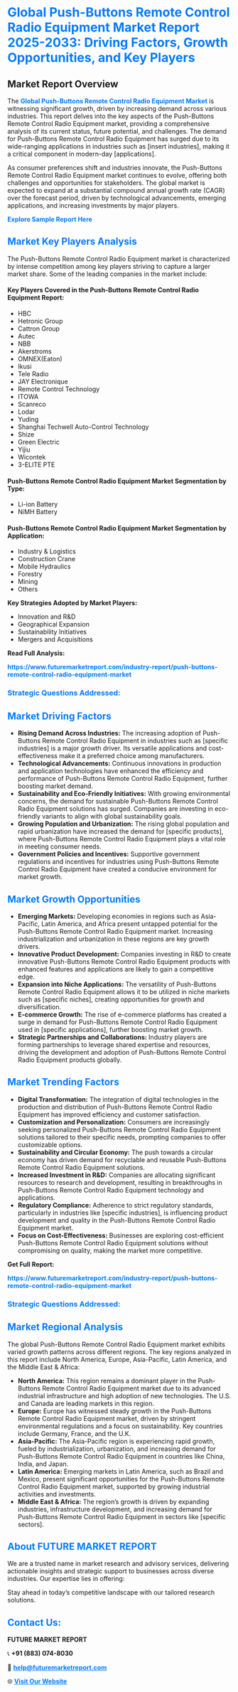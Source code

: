 <h1 style="color: #007BFF;">Global Push-Buttons Remote Control Radio Equipment Market Report 2025-2033: Driving Factors, Growth Opportunities, and Key Players</h1>

<section id="overview">
<h2>Market Report Overview</h2>
<p>The <a href="https://www.futuremarketreport.com/industry-report/push-buttons-remote-control-radio-equipment-market" style="color: #007BFF; text-decoration: none;"><strong>Global Push-Buttons Remote Control Radio Equipment Market</strong></a> is witnessing significant growth, driven by increasing demand across various industries. This report delves into the key aspects of the Push-Buttons Remote Control Radio Equipment market, providing a comprehensive analysis of its current status, future potential, and challenges. The demand for Push-Buttons Remote Control Radio Equipment has surged due to its wide-ranging applications in industries such as [insert industries], making it a critical component in modern-day [applications].</p>
<p>As consumer preferences shift and industries innovate, the Push-Buttons Remote Control Radio Equipment market continues to evolve, offering both challenges and opportunities for stakeholders. The global market is expected to expand at a substantial compound annual growth rate (CAGR) over the forecast period, driven by technological advancements, emerging applications, and increasing investments by major players.</p>
</section>

<section id="overview">
<p><a href="https://www.futuremarketreport.com/request-sample/reportId=40594" style="color: #007BFF; text-decoration: none;"><strong>Explore Sample Report Here</strong></a></p>
</section>

<section id="key-players">
<h2 style="color: #007BFF;">Market Key Players Analysis</h2>
<p>The Push-Buttons Remote Control Radio Equipment market is characterized by intense competition among key players striving to capture a larger market share. Some of the leading companies in the market include:</p>
<h4>Key Players Covered in the Push-Buttons Remote Control Radio Equipment Report:</h4>
<ul><li>HBC</li><li>Hetronic Group</li><li>Cattron Group</li><li>Autec</li><li>NBB</li><li>Akerstroms</li><li>OMNEX(Eaton)</li><li>Ikusi</li><li>Tele Radio</li><li>JAY Electronique</li><li>Remote Control Technology</li><li>ITOWA</li><li>Scanreco</li><li>Lodar</li><li>Yuding</li><li>Shanghai Techwell Auto-Control Technology</li><li>Shize</li><li>Green Electric</li><li>Yijiu</li><li>Wicontek</li><li>3-ELITE PTE</li></ul>
<h4>Push-Buttons Remote Control Radio Equipment Market Segmentation by Type:</h4>
<ul><li>Li-ion Battery</li><li>NiMH Battery</li></ul>

<h4>Push-Buttons Remote Control Radio Equipment Market Segmentation by Application:</h4>
<ul><li>Industry &amp; Logistics</li><li>Construction Crane</li><li>Mobile Hydraulics</li><li>Forestry</li><li>Mining</li><li>Others</li></ul>
<p><strong>Key Strategies Adopted by Market Players:</strong></p>
<ul>
<li>Innovation and R&D</li>
<li>Geographical Expansion</li>
<li>Sustainability Initiatives</li>
<li>Mergers and Acquisitions</li>
</ul>
</section>

<section>
<p><strong>Read Full Analysis: </strong></p><a href="https://www.futuremarketreport.com/industry-report/push-buttons-remote-control-radio-equipment-market" style="color: #007BFF; text-decoration: none;"><strong>https://www.futuremarketreport.com/industry-report/push-buttons-remote-control-radio-equipment-market</strong></a>
<h3 style="color: #007BFF;">Strategic Questions Addressed:</h3>
</section>

<section id="driving-factors">
<h2 style="color: #007BFF;">Market Driving Factors</h2>
<ul>
<li><strong>Rising Demand Across Industries:</strong> The increasing adoption of Push-Buttons Remote Control Radio Equipment in industries such as [specific industries] is a major growth driver. Its versatile applications and cost-effectiveness make it a preferred choice among manufacturers.</li>
<li><strong>Technological Advancements:</strong> Continuous innovations in production and application technologies have enhanced the efficiency and performance of Push-Buttons Remote Control Radio Equipment, further boosting market demand.</li>
<li><strong>Sustainability and Eco-Friendly Initiatives:</strong> With growing environmental concerns, the demand for sustainable Push-Buttons Remote Control Radio Equipment solutions has surged. Companies are investing in eco-friendly variants to align with global sustainability goals.</li>
<li><strong>Growing Population and Urbanization:</strong> The rising global population and rapid urbanization have increased the demand for [specific products], where Push-Buttons Remote Control Radio Equipment plays a vital role in meeting consumer needs.</li>
<li><strong>Government Policies and Incentives:</strong> Supportive government regulations and incentives for industries using Push-Buttons Remote Control Radio Equipment have created a conducive environment for market growth.</li>
</ul>
</section>

<section id="growth-opportunities">
<h2 style="color: #007BFF;">Market Growth Opportunities</h2>
<ul>
<li><strong>Emerging Markets:</strong> Developing economies in regions such as Asia-Pacific, Latin America, and Africa present untapped potential for the Push-Buttons Remote Control Radio Equipment market. Increasing industrialization and urbanization in these regions are key growth drivers.</li>
<li><strong>Innovative Product Development:</strong> Companies investing in R&D to create innovative Push-Buttons Remote Control Radio Equipment products with enhanced features and applications are likely to gain a competitive edge.</li>
<li><strong>Expansion into Niche Applications:</strong> The versatility of Push-Buttons Remote Control Radio Equipment allows it to be utilized in niche markets such as [specific niches], creating opportunities for growth and diversification.</li>
<li><strong>E-commerce Growth:</strong> The rise of e-commerce platforms has created a surge in demand for Push-Buttons Remote Control Radio Equipment used in [specific applications], further boosting market growth.</li>
<li><strong>Strategic Partnerships and Collaborations:</strong> Industry players are forming partnerships to leverage shared expertise and resources, driving the development and adoption of Push-Buttons Remote Control Radio Equipment products globally.</li>
</ul>
</section>

<section id="trending-factors">
<h2 style="color: #007BFF;">Market Trending Factors</h2>
<ul>
<li><strong>Digital Transformation:</strong> The integration of digital technologies in the production and distribution of Push-Buttons Remote Control Radio Equipment has improved efficiency and customer satisfaction.</li>
<li><strong>Customization and Personalization:</strong> Consumers are increasingly seeking personalized Push-Buttons Remote Control Radio Equipment solutions tailored to their specific needs, prompting companies to offer customizable options.</li>
<li><strong>Sustainability and Circular Economy:</strong> The push towards a circular economy has driven demand for recyclable and reusable Push-Buttons Remote Control Radio Equipment solutions.</li>
<li><strong>Increased Investment in R&D:</strong> Companies are allocating significant resources to research and development, resulting in breakthroughs in Push-Buttons Remote Control Radio Equipment technology and applications.</li>
<li><strong>Regulatory Compliance:</strong> Adherence to strict regulatory standards, particularly in industries like [specific industries], is influencing product development and quality in the Push-Buttons Remote Control Radio Equipment market.</li>
<li><strong>Focus on Cost-Effectiveness:</strong> Businesses are exploring cost-efficient Push-Buttons Remote Control Radio Equipment solutions without compromising on quality, making the market more competitive.</li>
</ul>
</section>

<section>
<p><strong>Get Full Report: </strong></p><a href="https://www.futuremarketreport.com/industry-report/push-buttons-remote-control-radio-equipment-market" style="color: #007BFF; text-decoration: none;"><strong>https://www.futuremarketreport.com/industry-report/push-buttons-remote-control-radio-equipment-market</strong></a>
<h3 style="color: #007BFF;">Strategic Questions Addressed:</h3>
</section>


<section id="regional-analysis">
<h2 style="color: #007BFF;">Market Regional Analysis</h2>
<p>The global Push-Buttons Remote Control Radio Equipment market exhibits varied growth patterns across different regions. The key regions analyzed in this report include North America, Europe, Asia-Pacific, Latin America, and the Middle East & Africa:</p>
<ul>
<li><strong>North America:</strong> This region remains a dominant player in the Push-Buttons Remote Control Radio Equipment market due to its advanced industrial infrastructure and high adoption of new technologies. The U.S. and Canada are leading markets in this region.</li>
<li><strong>Europe:</strong> Europe has witnessed steady growth in the Push-Buttons Remote Control Radio Equipment market, driven by stringent environmental regulations and a focus on sustainability. Key countries include Germany, France, and the U.K.</li>
<li><strong>Asia-Pacific:</strong> The Asia-Pacific region is experiencing rapid growth, fueled by industrialization, urbanization, and increasing demand for Push-Buttons Remote Control Radio Equipment in countries like China, India, and Japan.</li>
<li><strong>Latin America:</strong> Emerging markets in Latin America, such as Brazil and Mexico, present significant opportunities for the Push-Buttons Remote Control Radio Equipment market, supported by growing industrial activities and investments.</li>
<li><strong>Middle East & Africa:</strong> The region’s growth is driven by expanding industries, infrastructure development, and increasing demand for Push-Buttons Remote Control Radio Equipment in sectors like [specific sectors].</li>
</ul>
</section>

<footer>
<h2 style="color: #007BFF;">About FUTURE MARKET REPORT</h2>
<p>We are a trusted name in market research and advisory services, delivering actionable insights and strategic support to businesses across diverse industries. Our expertise lies in offering:</p>

<p>Stay ahead in today’s competitive landscape with our tailored research solutions.</p>

<h2 style="color: #007BFF;">Contact Us:</h2>
<p><strong>FUTURE MARKET REPORT</strong></p>
<p>📞 <strong>+91 (883) 074-8030</strong></p>
<p>📧 <strong><a href="mailto:help@futuremarketreport.com" style="color: #007BFF;">help@futuremarketreport.com</a></strong></p>
<p>🌐 <strong><a href="https://www.futuremarketreport.com/" style="color: #007BFF;">Visit Our Website</a></strong></p>
</footer>